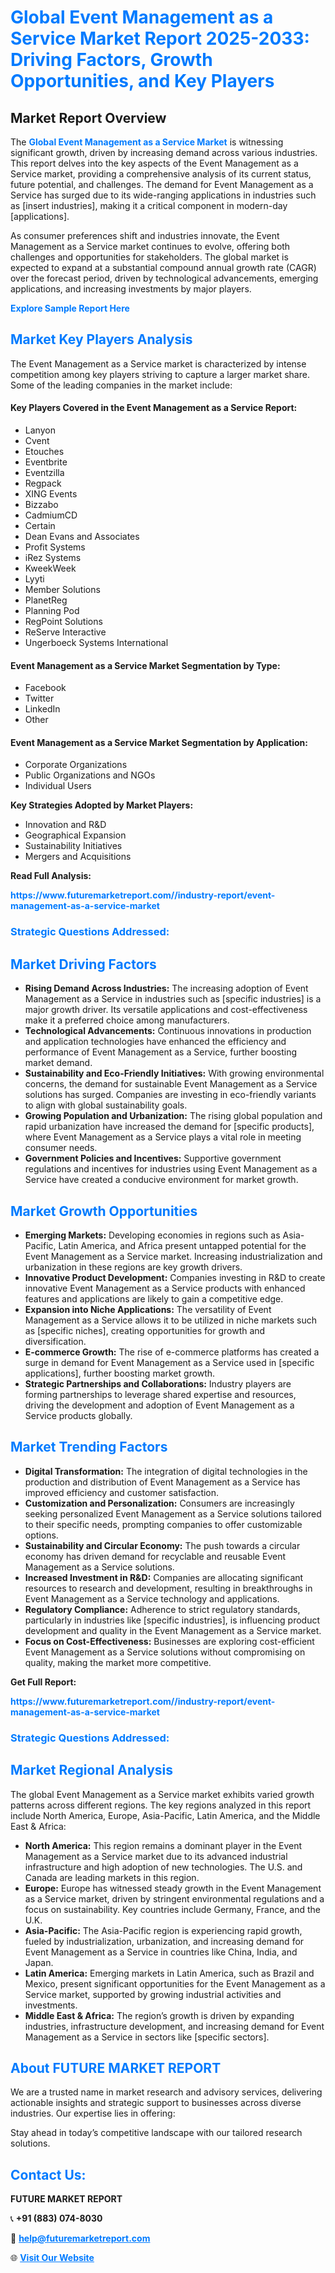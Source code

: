 <h1 style="color: #007BFF;">Global Event Management as a Service Market Report 2025-2033: Driving Factors, Growth Opportunities, and Key Players</h1>

<section id="overview">
<h2>Market Report Overview</h2>
<p>The <a href="https://www.futuremarketreport.com//industry-report/event-management-as-a-service-market" style="color: #007BFF; text-decoration: none;"><strong>Global Event Management as a Service Market</strong></a> is witnessing significant growth, driven by increasing demand across various industries. This report delves into the key aspects of the Event Management as a Service market, providing a comprehensive analysis of its current status, future potential, and challenges. The demand for Event Management as a Service has surged due to its wide-ranging applications in industries such as [insert industries], making it a critical component in modern-day [applications].</p>
<p>As consumer preferences shift and industries innovate, the Event Management as a Service market continues to evolve, offering both challenges and opportunities for stakeholders. The global market is expected to expand at a substantial compound annual growth rate (CAGR) over the forecast period, driven by technological advancements, emerging applications, and increasing investments by major players.</p>
</section>

<section id="overview">
<p><a href="https://www.futuremarketreport.com//request-sample/reportId=51343" style="color: #007BFF; text-decoration: none;"><strong>Explore Sample Report Here</strong></a></p>
</section>

<section id="key-players">
<h2 style="color: #007BFF;">Market Key Players Analysis</h2>
<p>The Event Management as a Service market is characterized by intense competition among key players striving to capture a larger market share. Some of the leading companies in the market include:</p>
<h4>Key Players Covered in the Event Management as a Service Report:</h4>
<ul><li>Lanyon</li><li>Cvent</li><li>Etouches</li><li>Eventbrite</li><li>Eventzilla</li><li>Regpack</li><li>XING Events</li><li>Bizzabo</li><li>CadmiumCD</li><li>Certain</li><li>Dean Evans and Associates</li><li>Profit Systems</li><li>iRez Systems</li><li>KweekWeek</li><li>Lyyti</li><li>Member Solutions</li><li>PlanetReg</li><li>Planning Pod</li><li>RegPoint Solutions</li><li>ReServe Interactive</li><li>Ungerboeck Systems International</li></ul>
<h4>Event Management as a Service Market Segmentation by Type:</h4>
<ul><li>Facebook</li><li>Twitter</li><li>LinkedIn</li><li>Other</li></ul>

<h4>Event Management as a Service Market Segmentation by Application:</h4>
<ul><li>Corporate Organizations</li><li>Public Organizations and NGOs</li><li>Individual Users</li></ul>
<p><strong>Key Strategies Adopted by Market Players:</strong></p>
<ul>
<li>Innovation and R&D</li>
<li>Geographical Expansion</li>
<li>Sustainability Initiatives</li>
<li>Mergers and Acquisitions</li>
</ul>
</section>

<section>
<p><strong>Read Full Analysis: </strong></p><a href="https://www.futuremarketreport.com//industry-report/event-management-as-a-service-market" style="color: #007BFF; text-decoration: none;"><strong>https://www.futuremarketreport.com//industry-report/event-management-as-a-service-market</strong></a>
<h3 style="color: #007BFF;">Strategic Questions Addressed:</h3>
</section>

<section id="driving-factors">
<h2 style="color: #007BFF;">Market Driving Factors</h2>
<ul>
<li><strong>Rising Demand Across Industries:</strong> The increasing adoption of Event Management as a Service in industries such as [specific industries] is a major growth driver. Its versatile applications and cost-effectiveness make it a preferred choice among manufacturers.</li>
<li><strong>Technological Advancements:</strong> Continuous innovations in production and application technologies have enhanced the efficiency and performance of Event Management as a Service, further boosting market demand.</li>
<li><strong>Sustainability and Eco-Friendly Initiatives:</strong> With growing environmental concerns, the demand for sustainable Event Management as a Service solutions has surged. Companies are investing in eco-friendly variants to align with global sustainability goals.</li>
<li><strong>Growing Population and Urbanization:</strong> The rising global population and rapid urbanization have increased the demand for [specific products], where Event Management as a Service plays a vital role in meeting consumer needs.</li>
<li><strong>Government Policies and Incentives:</strong> Supportive government regulations and incentives for industries using Event Management as a Service have created a conducive environment for market growth.</li>
</ul>
</section>

<section id="growth-opportunities">
<h2 style="color: #007BFF;">Market Growth Opportunities</h2>
<ul>
<li><strong>Emerging Markets:</strong> Developing economies in regions such as Asia-Pacific, Latin America, and Africa present untapped potential for the Event Management as a Service market. Increasing industrialization and urbanization in these regions are key growth drivers.</li>
<li><strong>Innovative Product Development:</strong> Companies investing in R&D to create innovative Event Management as a Service products with enhanced features and applications are likely to gain a competitive edge.</li>
<li><strong>Expansion into Niche Applications:</strong> The versatility of Event Management as a Service allows it to be utilized in niche markets such as [specific niches], creating opportunities for growth and diversification.</li>
<li><strong>E-commerce Growth:</strong> The rise of e-commerce platforms has created a surge in demand for Event Management as a Service used in [specific applications], further boosting market growth.</li>
<li><strong>Strategic Partnerships and Collaborations:</strong> Industry players are forming partnerships to leverage shared expertise and resources, driving the development and adoption of Event Management as a Service products globally.</li>
</ul>
</section>

<section id="trending-factors">
<h2 style="color: #007BFF;">Market Trending Factors</h2>
<ul>
<li><strong>Digital Transformation:</strong> The integration of digital technologies in the production and distribution of Event Management as a Service has improved efficiency and customer satisfaction.</li>
<li><strong>Customization and Personalization:</strong> Consumers are increasingly seeking personalized Event Management as a Service solutions tailored to their specific needs, prompting companies to offer customizable options.</li>
<li><strong>Sustainability and Circular Economy:</strong> The push towards a circular economy has driven demand for recyclable and reusable Event Management as a Service solutions.</li>
<li><strong>Increased Investment in R&D:</strong> Companies are allocating significant resources to research and development, resulting in breakthroughs in Event Management as a Service technology and applications.</li>
<li><strong>Regulatory Compliance:</strong> Adherence to strict regulatory standards, particularly in industries like [specific industries], is influencing product development and quality in the Event Management as a Service market.</li>
<li><strong>Focus on Cost-Effectiveness:</strong> Businesses are exploring cost-efficient Event Management as a Service solutions without compromising on quality, making the market more competitive.</li>
</ul>
</section>

<section>
<p><strong>Get Full Report: </strong></p><a href="https://www.futuremarketreport.com//industry-report/event-management-as-a-service-market" style="color: #007BFF; text-decoration: none;"><strong>https://www.futuremarketreport.com//industry-report/event-management-as-a-service-market</strong></a>
<h3 style="color: #007BFF;">Strategic Questions Addressed:</h3>
</section>


<section id="regional-analysis">
<h2 style="color: #007BFF;">Market Regional Analysis</h2>
<p>The global Event Management as a Service market exhibits varied growth patterns across different regions. The key regions analyzed in this report include North America, Europe, Asia-Pacific, Latin America, and the Middle East & Africa:</p>
<ul>
<li><strong>North America:</strong> This region remains a dominant player in the Event Management as a Service market due to its advanced industrial infrastructure and high adoption of new technologies. The U.S. and Canada are leading markets in this region.</li>
<li><strong>Europe:</strong> Europe has witnessed steady growth in the Event Management as a Service market, driven by stringent environmental regulations and a focus on sustainability. Key countries include Germany, France, and the U.K.</li>
<li><strong>Asia-Pacific:</strong> The Asia-Pacific region is experiencing rapid growth, fueled by industrialization, urbanization, and increasing demand for Event Management as a Service in countries like China, India, and Japan.</li>
<li><strong>Latin America:</strong> Emerging markets in Latin America, such as Brazil and Mexico, present significant opportunities for the Event Management as a Service market, supported by growing industrial activities and investments.</li>
<li><strong>Middle East & Africa:</strong> The region’s growth is driven by expanding industries, infrastructure development, and increasing demand for Event Management as a Service in sectors like [specific sectors].</li>
</ul>
</section>

<footer>
<h2 style="color: #007BFF;">About FUTURE MARKET REPORT</h2>
<p>We are a trusted name in market research and advisory services, delivering actionable insights and strategic support to businesses across diverse industries. Our expertise lies in offering:</p>

<p>Stay ahead in today’s competitive landscape with our tailored research solutions.</p>

<h2 style="color: #007BFF;">Contact Us:</h2>
<p><strong>FUTURE MARKET REPORT</strong></p>
<p>📞 <strong>+91 (883) 074-8030</strong></p>
<p>📧 <strong><a href="mailto:help@futuremarketreport.com" style="color: #007BFF;">help@futuremarketreport.com</a></strong></p>
<p>🌐 <strong><a href="https://www.futuremarketreport.com/" style="color: #007BFF;">Visit Our Website</a></strong></p>
</footer>